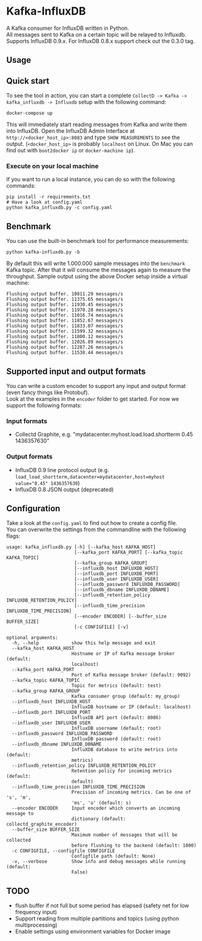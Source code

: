 Kafka-InfluxDB
==============

A Kafka consumer for InfluxDB written in Python.  
All messages sent to Kafka on a certain topic will be relayed to Influxdb.  
Supports InfluxDB 0.9.x. For InfluxDB 0.8.x support check out the 0.3.0 tag.

## Usage

## Quick start

To see the tool in action, you can start a complete `CollectD -> Kafka -> kafka_influxdb -> Influxdb` setup with the following command:

    docker-compose up

This will immediately start reading messages from Kafka and write them into InfluxDB.
Open the InfluxDB Admin Interface at `http://<docker_host_ip>:8083` and type `SHOW MEASUREMENTS` to see the output.
 (`<docker_host_ip>` is probably `localhost` on Linux. On Mac you can find out with `boot2docker ip` or `docker-machine ip`).

### Execute on your local machine

If you want to run a local instance, you can do so with the following commands:

    pip install -r requirements.txt
    # Have a look at config.yaml
    python kafka_influxdb.py -c config.yaml

## Benchmark

You can use the built-in benchmark tool for performance measurements:

    python kafka-influxdb.py -b

By default this will write 1.000.000 sample messages into the `benchmark` Kafka topic.
After that it will consume the messages again to measure the throughput.
Sample output using the above Docker setup inside a virtual machine:

    Flushing output buffer. 10811.29 messages/s
    Flushing output buffer. 11375.65 messages/s
    Flushing output buffer. 11930.45 messages/s
    Flushing output buffer. 11970.28 messages/s
    Flushing output buffer. 11016.74 messages/s
    Flushing output buffer. 11852.67 messages/s
    Flushing output buffer. 11833.07 messages/s
    Flushing output buffer. 11599.32 messages/s
    Flushing output buffer. 11800.12 messages/s
    Flushing output buffer. 12026.89 messages/s
    Flushing output buffer. 12287.26 messages/s
    Flushing output buffer. 11538.44 messages/s


## Supported input and output formats

You can write a custom encoder to support any input and output format (even fancy things like Protobuf).  
Look at the examples in the `encoder` folder to get started. For now we support the following formats:  

### Input formats

* Collectd Graphite, e.g. "mydatacenter.myhost.load.load.shortterm 0.45 1436357630"

### Output formats

* InfluxDB 0.9 line protocol output (e.g. `load_load_shortterm,datacenter=mydatacenter,host=myhost value="0.45" 1436357630`)
* InfluxDB 0.8 JSON output (deprecated)

## Configuration

Take a look at the `config.yaml` to find out how to create a config file.  
You can overwrite the settings from the commandline with the following flags:  

    usage: kafka_influxdb.py [-h] [--kafka_host KAFKA_HOST]
                             [--kafka_port KAFKA_PORT] [--kafka_topic KAFKA_TOPIC]
                             [--kafka_group KAFKA_GROUP]
                             [--influxdb_host INFLUXDB_HOST]
                             [--influxdb_port INFLUXDB_PORT]
                             [--influxdb_user INFLUXDB_USER]
                             [--influxdb_password INFLUXDB_PASSWORD]
                             [--influxdb_dbname INFLUXDB_DBNAME]
                             [--influxdb_retention_policy INFLUXDB_RETENTION_POLICY]
                             [--influxdb_time_precision INFLUXDB_TIME_PRECISION]
                             [--encoder ENCODER] [--buffer_size BUFFER_SIZE]
                             [-c CONFIGFILE] [-v]

    optional arguments:
      -h, --help            show this help message and exit
      --kafka_host KAFKA_HOST
                            Hostname or IP of Kafka message broker (default:
                            localhost)
      --kafka_port KAFKA_PORT
                            Port of Kafka message broker (default: 9092)
      --kafka_topic KAFKA_TOPIC
                            Topic for metrics (default: test)
      --kafka_group KAFKA_GROUP
                            Kafka consumer group (default: my_group)
      --influxdb_host INFLUXDB_HOST
                            InfluxDB hostname or IP (default: localhost)
      --influxdb_port INFLUXDB_PORT
                            InfluxDB API port (default: 8086)
      --influxdb_user INFLUXDB_USER
                            InfluxDB username (default: root)
      --influxdb_password INFLUXDB_PASSWORD
                            InfluxDB password (default: root)
      --influxdb_dbname INFLUXDB_DBNAME
                            InfluXDB database to write metrics into (default:
                            metrics)
      --influxdb_retention_policy INFLUXDB_RETENTION_POLICY
                            Retention policy for incoming metrics (default:
                            default)
      --influxdb_time_precision INFLUXDB_TIME_PRECISION
                            Precision of incoming metrics. Can be one of 's', 'm',
                            'ms', 'u' (default: s)
      --encoder ENCODER     Input encoder which converts an incoming message to
                            dictionary (default: collectd_graphite_encoder)
      --buffer_size BUFFER_SIZE
                            Maximum number of messages that will be collected
                            before flushing to the backend (default: 1000)
      -c CONFIGFILE, --configfile CONFIGFILE
                            Configfile path (default: None)
      -v, --verbose         Show info and debug messages while running (default:
                            False)

## TODO

* flush buffer if not full but some period has elapsed (safety net for low frequency input)
* Support reading from multiple partitions and topics (using python multiprocessing)
* Enable settings using environment variables for Docker image
